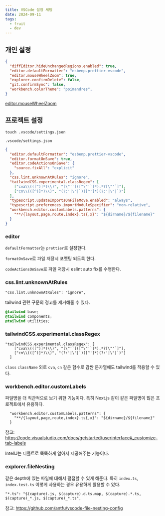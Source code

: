 ```yaml
---
title: VSCode 설정 세팅
date: 2024-09-11
tags:
  - fruit
  - dev
---
```


## 개인 설정

```json
{
  "diffEditor.hideUnchangedRegions.enabled": true,
  "editor.defaultFormatter": "esbenp.prettier-vscode",
  "editor.mouseWheelZoom": true,
  "explorer.confirmDelete": false,
  "git.confirmSync": false,
  "workbench.colorTheme": "poimandres",
}
```

[editor.mouseWheelZoom](https://stackoverflow.com/questions/30192884/is-it-possible-to-configure-control-scroll-wheel-to-increase-decrease-zoom-in)

## 프로젝트 설정

```shell
touch .vscode/settings.json
```

`.vscode/settings.json` 

```json
{
  "editor.defaultFormatter": "esbenp.prettier-vscode",
  "editor.formatOnSave": true,
  "editor.codeActionsOnSave": {
    "source.fixAll": "explicit"
  },
  "css.lint.unknownAtRules": "ignore",
  "tailwindCSS.experimental.classRegex": [
    ["cva\\(([^)]*)\\)", "[\"'`]([^\"'`]*).*?[\"'`]"],
    ["cn\\(([^)]*)\\)", "(?:'|\"|`)([^']*)(?:'|\"|`)"]
  ],
  "typescript.updateImportsOnFileMove.enabled": "always",
  "typescript.preferences.importModuleSpecifier": "non-relative",
  "workbench.editor.customLabels.patterns": {
    "**/{layout,page,route,index}.ts{,x}": "${dirname}/${filename}"
  }
}
```

### editor

`defaultFormatter`는 `prettier`로 설정한다.

`formatOnSave`로 파일 저장시 포멧팅 되도록 한다.

`codeActionsOnSave`로 파일 저장시 eslint auto fix를 수행한다.


### css.lint.unknownAtRules

```
"css.lint.unknownAtRules": "ignore",
```

tailwind 관련 구문의 경고를 제거해줄 수 있다.

```css
@tailwind base;
@tailwind components;
@tailwind utilities;
```

### tailwindCSS.experimental.classRegex

```
"tailwindCSS.experimental.classRegex": [
    ["cva\\(([^)]*)\\)", "[\"'`]([^\"'`]*).*?[\"'`]"],
    ["cn\\(([^)]*)\\)", "(?:'|\"|`)([^']*)(?:'|\"|`)"]
  ]
```

`class` `className` 외로 `cva`, `cn` 같은 함수로 감싼 문자열에도 tailwind를 적용할 수 있다.


### workbench.editor.customLabels

파일명을 더 직관적으로 보기 위한 기능이다.
특히 Next.js 같이 같은 파일명이 많은 프로젝트에서 유용하다.

```
  "workbench.editor.customLabels.patterns": {
	"**/{layout,page,route,index}.ts{,x}": "${dirname}/${filename}"
  }
```

참고: https://code.visualstudio.com/docs/getstarted/userinterface#_customize-tab-labels

IntellJ는 디폴트로 똑똑하게 알아서 제공해주는 기능이다.


### explorer.fileNesting

같은 depth에 있는 파일에 대해서 펼접할 수 있게 해준다.
특히 `index.ts`, `index.test.ts` 이렇게 사용하는 경우 유용하게 활용할 수 있다.

```
"*.ts": "$(capture).js, $(capture).d.ts.map, $(capture).*.ts, $(capture)_*.js, $(capture)_*.ts",
```

참고: https://github.com/antfu/vscode-file-nesting-config
